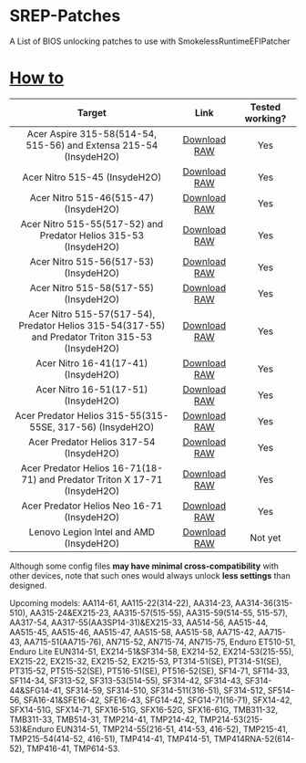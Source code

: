 # SREP-Patches
A List of BIOS unlocking patches to use with SmokelessRuntimeEFIPatcher


# [How to](https://github.com/SmokelessCPUv2/SmokelessRuntimeEFIPatcher#how-to-use-it)
| Target | Link | Tested working? |
|:-:|:-:|:-:|
| Acer Aspire 315-58(514-54, 515-56) and Extensa 215-54  (InsydeH2O) | [Download RAW](Configs/AA315-58(514-54,%20515-56)&EX215-54_Insyde_BiosUnlock.cfg) | Yes |
| Acer Nitro 515-45  (InsydeH2O) | [Download RAW](Configs/AN515-45_Insyde_BiosUnlock.cfg) | Yes |
| Acer Nitro 515-46(515-47)  (InsydeH2O) | [Download RAW](Configs/AN515-46(515-47)_Insyde_BiosUnlock.cfg) | Yes |
| Acer Nitro 515-55(517-52) and Predator Helios 315-53  (InsydeH2O) | [Download RAW](Configs/AN515-55(517-52)&PH315-53_Insyde_BiosUnlock.cfg) | Yes |
| Acer Nitro 515-56(517-53)  (InsydeH2O) | [Download RAW](Configs/AN515-56(517-53)_Insyde_BiosUnlock.cfg) | Yes |
| Acer Nitro 515-58(517-55)  (InsydeH2O) | [Download RAW](Configs/AN515-58(517-55)_Insyde_BiosUnlock.cfg) | Yes |
| Acer Nitro 515-57(517-54), Predator Helios 315-54(317-55)<br/> and Predator Triton 315-53  (InsydeH2O) | [Download RAW](Configs/AN515-57(517-54)&PH315-54(317-55)&PT315-53_Insyde_BiosUnlock.cfg) | Yes |
| Acer Nitro 16-41(17-41)  (InsydeH2O) | [Download RAW](Configs/AN16-41(17-41)_Insyde_BiosUnlock.cfg) | Yes |
| Acer Nitro 16-51(17-51)  (InsydeH2O) | [Download RAW](Configs/AN16-51(17-51)_Insyde_BiosUnlock.cfg) | Yes |
| Acer Predator Helios 315-55(315-55SE, 317-56) (InsydeH2O) | [Download RAW](Configs/PH315-55(315-55SE,%20317-56)_Insyde_BiosUnlock.cfg) | Yes |
| Acer Predator Helios 317-54  (InsydeH2O) | [Download RAW](Configs/PH317-54_Insyde_BiosUnlock.cfg) | Yes |
| Acer Predator Helios 16-71(18-71) and Predator Triton X 17-71  (InsydeH2O) | [Download RAW](Configs/PH16-71(18-71)&PTX17-71_Insyde_BiosUnlock.cfg) | Yes |
| Acer Predator Helios Neo 16-71  (InsydeH2O) | [Download RAW](Configs/PHN16-71_Insyde_BiosUnlock.cfg) | Yes |
| Lenovo Legion Intel and AMD  (InsydeH2O) | [Download RAW](Configs/Lenovo%20Metro%20Display%20Engine_Insyde_BiosUnlock.cfg) | Not yet |

Although some config files **may have minimal cross-compatibility** with other devices, note that such ones would always unlock **less settings** than designed.

Upcoming models: AA114-61, AA115-22(314-22), AA314-23, AA314-36(315-510), AA315-24&EX215-23, AA315-57(515-55), AA315-59(514-55, 515-57), AA317-54, AA317-55(AA3SP14-31)&EX215-33, AA514-56, AA515-44, AA515-45, AA515-46, AA515-47, AA515-58, AA515-58, AA715-42, AA715-43, AA715-51(AA715-76), AN715-52, AN715-74, AN715-75, Enduro ET510-51, Enduro Lite EUN314-51, EX214-51&SF314-58, EX214-52, EX214-53(215-55), EX215-22, EX215-32, EX215-52, EX215-53, PT314-51(SE), PT314-51(SE), PT315-52, PT515-52(SE), PT516-51(SE), PT516-52(SE), SF14-71, SF114-33, SF114-34, SF313-52, SF313-53(514-55), SF314-42, SF314-43, SF314-44&SFG14-41, SF314-59, SF314-510, SF314-511(316-51), SF314-512, SF514-56, SFA16-41&SFE16-42, SFE16-43, SFG14-42, SFG14-71(16-71), SFX14-42, SFX14-51G, SFX14-71, SFX16-51G, SFX16-52G, SFX16-61G, TMB311-32, TMB311-33, TMB514-31, TMP214-41, TMP214-42, TMP214-53(215-53)&Enduro EUN314-51, TMP214-55(216-51, 414-53, 416-52), TMP215-41, TMP215-54(414-52, 416-51), TMP414-41, TMP414-51, TMP414RNA-52(614-52), TMP416-41, TMP614-53.
